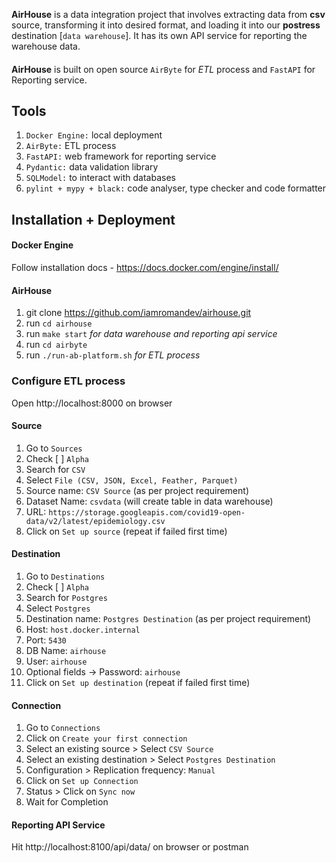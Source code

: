 **AirHouse** is a data integration project that involves extracting data from **csv** source,
transforming it into desired format, and loading it into our **postress** destination
[`data warehouse`]. It has its own API service for reporting the warehouse data.

####

**AirHouse** is built on open source `AirByte` for _ETL_ process and `FastAPI` for Reporting service.

## Tools

1. `Docker Engine:` local deployment
2. `AirByte:` ETL process
3. `FastAPI:` web framework for reporting service
4. `Pydantic:` data validation library
5. `SQLModel:` to interact with databases
6. `pylint + mypy + black:` code analyser, type checker and code formatter

## Installation + Deployment

#### Docker Engine

Follow installation docs - https://docs.docker.com/engine/install/

#### AirHouse

1. git clone https://github.com/iamromandev/airhouse.git
2. run `cd airhouse`
3. run `make start` _for data warehouse and reporting api service_
4. run `cd airbyte`
5. run `./run-ab-platform.sh` _for ETL process_

### Configure ETL process

Open http://localhost:8000 on browser

#### Source
1. Go to `Sources`
2. Check [ ] `Alpha`
3. Search for `CSV`
4. Select `File (CSV, JSON, Excel, Feather, Parquet)`
5. Source name: `CSV Source` (as per project requirement)
6. Dataset Name: `csvdata` (will create table in data warehouse)
7. URL: `https://storage.googleapis.com/covid19-open-data/v2/latest/epidemiology.csv`
8. Click on `Set up source` (repeat if failed first time)

#### Destination
1. Go to `Destinations`
2. Check [ ] `Alpha`
3. Search for `Postgres`
4. Select `Postgres`
5. Destination name: `Postgres Destination` (as per project requirement)
6. Host: `host.docker.internal`
7. Port: `5430`
8. DB Name: `airhouse`
9. User: `airhouse`
10. Optional fields -> Password: `airhouse`
11. Click on `Set up destination` (repeat if failed first time)

#### Connection
1. Go to `Connections`
2. Click on `Create your first connection`
3. Select an existing source > Select `CSV Source`
4. Select an existing destination > Select `Postgres Destination`
5. Configuration > Replication frequency: `Manual`
6. Click on `Set up Connection`
7. Status > Click on `Sync now`
8. Wait for Completion

#### Reporting API Service
Hit http://localhost:8100/api/data/ on browser or postman



